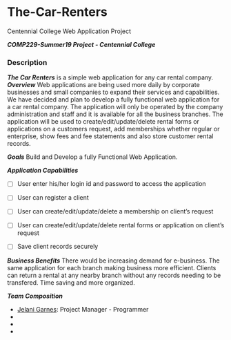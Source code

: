 # The-Car-Renters
Centennial College Web Application Project

***COMP229-Summer19 Project - Centennial College***

### Description

***The Car Renters*** is a simple web application for any car rental company.  
***Overview***
Web applications are being used more daily by corporate businesses and small companies to expand their services and capabilities. We have decided and plan to develop a fully functional web application for a car rental company. The application will only be operated by the company administration and staff and it is available for all the business branches. The application will be used to create/edit/update/delete rental forms or applications on a customers request, add memberships whether regular or enterprise, show fees and fee statements and also store customer rental records.
 
***Goals***
Build and Develop a fully Functional Web Application.

***Application Capabilities***
- [ ] User enter his/her login id and password to access the application
- [ ] User can register a client 
- [ ] User can create/edit/update/delete a membership on client’s request
- [ ] User can create/edit/update/delete rental forms or application on client’s request
- [ ] Save client records securely 


***Business Benefits***
There would be increasing demand for e-business.
The same application for each branch making business more efficient.
Clients can return a rental at any nearby branch without any records needing to be transfered.
Time saving and more organized.

***Team Composition***
* [Jelani Garnes](https://github.com/Jelanigarnes): Project Manager - Programmer
* [Baktash Sana]:Programmer
* [Fawad Rahim]:Programmer
* [Kobra Nateghi]:Programmer

